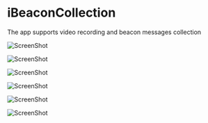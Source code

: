 iBeaconCollection
=================

The app supports video recording and beacon messages collection

![ScreenShot](https://raw.github.com/seashore115/iBeaconCollection/master/screenshot/image1.png)

![ScreenShot](https://raw.github.com/seashore115/iBeaconCollection/master/screenshot/image2.png)

![ScreenShot](https://raw.github.com/seashore115/iBeaconCollection/master/screenshot/image3.png)

![ScreenShot](https://raw.github.com/seashore115/iBeaconCollection/master/screenshot/image4.png)

![ScreenShot](https://raw.github.com/seashore115/iBeaconCollection/master/screenshot/image5.png)

![ScreenShot](https://raw.github.com/seashore115/iBeaconCollection/master/screenshot/image6.png)



